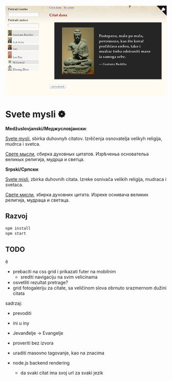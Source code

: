 [![Svete misli](screen.png)](https://mudroljub.github.io/svetemisli)

# Svete mysli ❁

**Medžuslovjanski/Меджусловјански**:

[Svete mysli](https://mudroljub.github.io/svetemisli/), sbirka duhovnyh citatov. Izrěčenja osnovatelja velikyh religija, mudrca i svetca.

[Свете мысли](https://mudroljub.github.io/svetemisli/), сбирка духовных цитатов. Изрѣченьа основательа великых религија, мудрца и светца.

**Srpski/Српски**:

[Svete misli](https://mudroljub.github.io/svetemisli/), zbirka duhovnih citata. Izreke osnivača velikih religija, mudraca i svetaca.

[Свете мисли](https://mudroljub.github.io/svetemisli/), збирка духовних цитата. Изреке оснивача великих религија, мудраца и светаца.

## Razvoj

```
npm install
npm start
```

## TODO

ě

- prebaciti na css grid i prikazati futer na mobilnim
  - srediti navigaciju na svim velicinama
- osvetliti rezultat pretrage?
- grid fotogaleriju za citate, sa veličinom slova obrnuto srazmernom dužini citata

sadrzaj:
- prevoditi
- ini u iny
- Jevanđelje -> Evangelje
- proveriti bez izvora
- uraditi masovno tagovanje, kao na znacima

- node.js backend rendering
  - da svaki citat ima svoj url za svaki jezik
